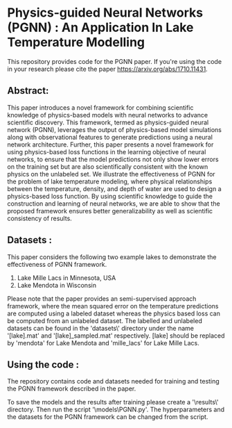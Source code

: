 # Physics-guided Neural Networks (PGNN) : An Application In Lake Temperature Modelling

This repository provides code for the PGNN paper. If you're using the code in your research please cite the paper https://arxiv.org/abs/1710.11431.

## Abstract:
This paper introduces a novel framework for combining scientific knowledge of physics-based models with neural networks to advance scientific discovery. This framework, termed as physics-guided neural network (PGNN), leverages the output of physics-based model simulations along with observational features to generate predictions using a neural network architecture. Further, this paper presents a novel framework for using physics-based loss functions in the learning objective of neural networks, to ensure that the model predictions not only show lower errors on the training set but are also scientifically consistent with the known physics on the unlabeled set. We illustrate the effectiveness of PGNN for the problem of lake temperature modeling, where physical relationships between the temperature, density, and depth of water are used to design a physics-based loss function. By using scientific knowledge to guide the construction and learning of neural networks, we are able to show that the proposed framework ensures better generalizability as well as scientific consistency of results.

## Datasets :
This paper considers the following two example lakes to demonstrate the effectiveness of PGNN framework.
1. Lake Mille Lacs in Minnesota, USA
2. Lake Mendota in Wisconsin

Please note that the paper provides an semi-supervised approach framework, where the mean squared error on the temperature predictions are computed using a labeled dataset whereas the physics based loss can be computed from an unlabeled dataset. The labelled and unlabeled datasets can be found in the 'datasets\\' directory under the name '[lake].mat' and '[lake]\_sampled.mat' respectively. [lake] should be replaced by 'mendota' for Lake Mendota and 'mille_lacs' for Lake Mille Lacs.

## Using the code :

The repository contains code and datasets needed for training and testing the PGNN framework described in the paper.

To save the models and the results after training please create a '\results\\' directory. Then run the script '\models\PGNN.py'. The hyperparameters and the datasets for the PGNN framework can be changed from the script.
